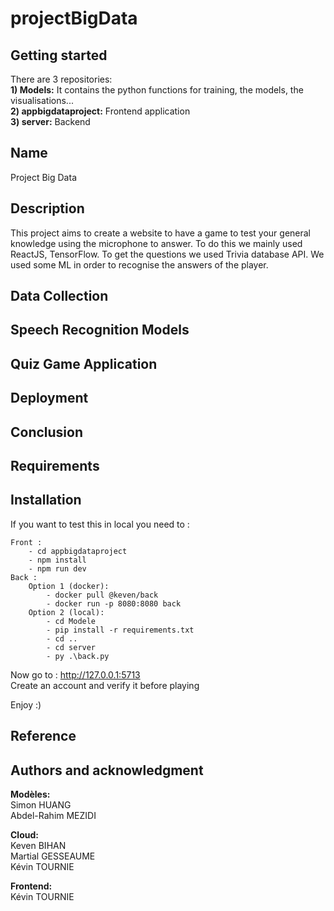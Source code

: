 # projectBigData


## Getting started

There are 3 repositories: <br />
**1) Models:** It contains the python functions for training, the models, the visualisations... <br />
**2) appbigdataproject:** Frontend application <br />
**3) server:** Backend <br />

## Name
Project Big Data

## Description
This project aims to create a website to have a game to test your general knowledge using the microphone to answer. To do this we mainly used ReactJS, TensorFlow. To get the questions we used Trivia database API. We used some ML in order to recognise the answers of the player. 

## Data Collection  


## Speech Recognition Models  


## Quiz Game Application  


## Deployment


## Conclusion  



## Requirements  


## Installation
If you want to test this in local you need to :

	Front :
		- cd appbigdataproject
		- npm install
		- npm run dev
	Back :
		Option 1 (docker):
			- docker pull @keven/back
			- docker run -p 8080:8080 back
		Option 2 (local):
			- cd Modele
			- pip install -r requirements.txt
			- cd ..
			- cd server
			- py .\back.py

Now go to : http://127.0.0.1:5713 <br />
Create an account and verify it before playing <br />

Enjoy :)<br />


## Reference  


## Authors and acknowledgment
**Modèles:** <br />
Simon HUANG <br />
Abdel-Rahim MEZIDI <br />

**Cloud:** <br />
Keven BIHAN <br />
Martial GESSEAUME <br />
Kévin TOURNIE <br />

**Frontend:** <br />
Kévin TOURNIE <br />
